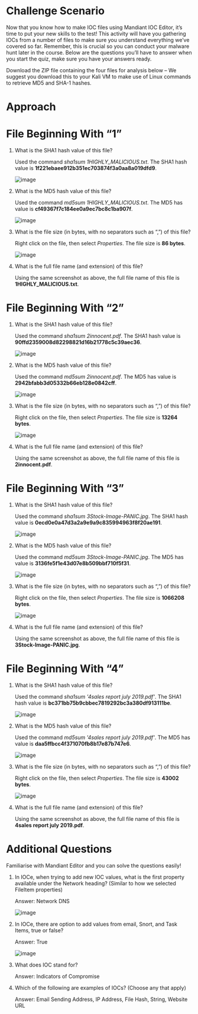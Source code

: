 # Challenge Scenario
Now that you know how to make IOC files using Mandiant IOC Editor, it’s time to put your new skills to the test!
This activity will have you gathering IOCs from a number of files to make sure you understand everything we’ve covered so far. Remember, this is crucial so you can conduct your malware hunt later in the course. Below are the questions you’ll have to answer when you start the quiz, make sure you have your answers ready.

Download the ZIP file containing the four files for analysis below – We suggest you download this to your Kali VM to make use of Linux commands to retrieve MD5 and SHA-1 hashes.

# Approach
# File Beginning With “1”
1. What is the SHA1 hash value of this file?
   
   Used the command *sha1sum 1HIGHLY_MALICIOUS.txt*. The SHA1 hash value is **1f221ebaee912b351ec703874f3a0aa8a019dfd9**.
   
   ![image](https://github.com/ZuanAce/Security_BlueTeam_Challenge/assets/147037911/06ba2882-3e42-4a1b-b710-55e1ee41ef81)

2. What is the MD5 hash value of this file?
   
   Used the command *md5sum 1HIGHLY_MALICIOUS.txt*. The MD5 has value is **cf49367f7c184ee0a9ec7bc8c1ba907f**.
   
   ![image](https://github.com/ZuanAce/Security_BlueTeam_Challenge/assets/147037911/489d0158-4f15-4be3-b595-a3b7885c6253)

3. What is the file size (in bytes, with no separators such as “,”) of this file?

   Right click on the file, then select *Properties*. The file size is **86 bytes**.

   ![image](https://github.com/ZuanAce/Security_BlueTeam_Challenge/assets/147037911/10c14d91-2e0f-4930-b60e-f7e431f0e455)

4. What is the full file name (and extension) of this file?

   Using the same screenshot as above, the full file name of this file is **1HIGHLY_MALICIOUS.txt**.

# File Beginning With “2”
1. What is the SHA1 hash value of this file?
   
   Used the command *sha1sum 2innocent.pdf*. The SHA1 hash value is **90ffd2359008d82298821d16b21778c5c39aec36**.

   ![image](https://github.com/ZuanAce/Security_BlueTeam_Challenge/assets/147037911/59046b21-bef5-43c0-9b34-4afccecc2556)

2. What is the MD5 hash value of this file?
   
   Used the command *md5sum 2innocent.pdf*. The MD5 has value is **2942bfabb3d05332b66eb128e0842cff**.

   ![image](https://github.com/ZuanAce/Security_BlueTeam_Challenge/assets/147037911/5a109263-5cc6-4e23-aae0-e94c25702710)

3. What is the file size (in bytes, with no separators such as “,”) of this file?

   Right click on the file, then select *Properties*. The file size is **13264 bytes**.

   ![image](https://github.com/ZuanAce/Security_BlueTeam_Challenge/assets/147037911/e724903d-1a34-4329-b98f-f623840edea2)

6. What is the full file name (and extension) of this file?

   Using the same screenshot as above, the full file name of this file is **2innocent.pdf**.

# File Beginning With “3”
1. What is the SHA1 hash value of this file?
   
   Used the command *sha1sum 3Stock-Image-PANIC.jpg*. The SHA1 hash value is **0ecd0e0a47d3a2a9e9a9c835994963f8f20ae191**.

   ![image](https://github.com/ZuanAce/Security_BlueTeam_Challenge/assets/147037911/7aea72be-9f44-4314-b3da-9a1d52e8e8d2)

2. What is the MD5 hash value of this file?
   
   Used the command *md5sum 3Stock-Image-PANIC.jpg*. The MD5 has value is **3136fe5f1e43d07e8b509bbf710f5f31**.

   ![image](https://github.com/ZuanAce/Security_BlueTeam_Challenge/assets/147037911/acdd25c1-1fd0-4077-bb6d-f096febef8b4)

3. What is the file size (in bytes, with no separators such as “,”) of this file?

   Right click on the file, then select *Properties*. The file size is **1066208 bytes**.

   ![image](https://github.com/ZuanAce/Security_BlueTeam_Challenge/assets/147037911/3546d4d4-2209-4c02-9830-45d3f890a0ec)

4. What is the full file name (and extension) of this file?

   Using the same screenshot as above, the full file name of this file is **3Stock-Image-PANIC.jpg**.

# File Beginning With “4”
1. What is the SHA1 hash value of this file?
   
   Used the command *sha1sum '4sales report july 2019.pdf'*. The SHA1 hash value is **bc371bb75b9cbbec7819292bc3a380df913111be**.

   ![image](https://github.com/ZuanAce/Security_BlueTeam_Challenge/assets/147037911/84099a4b-f068-4526-966d-b5c869005266)

2. What is the MD5 hash value of this file?
   
   Used the command *md5sum '4sales report july 2019.pdf'*. The MD5 has value is **daa5ffbcc4f371070fb8b17e87b747e6**.

   ![image](https://github.com/ZuanAce/Security_BlueTeam_Challenge/assets/147037911/a0336bc2-2fa8-469c-a1fb-26926382dddc)

3. What is the file size (in bytes, with no separators such as “,”) of this file?

   Right click on the file, then select *Properties*. The file size is **43002 bytes**.

   ![image](https://github.com/ZuanAce/Security_BlueTeam_Challenge/assets/147037911/27ffa221-e4db-4b11-a113-85cbaac1b126)

4. What is the full file name (and extension) of this file?

   Using the same screenshot as above, the full file name of this file is **4sales report july 2019.pdf**.

# Additional Questions
Familiarise with Mandiant Editor and you can solve the questions easily!
1. In IOCe, when trying to add new IOC values, what is the first property available under the Network heading? (Similar to how we selected FileItem properties)
   
   Answer: Network DNS
   
   ![image](https://github.com/ZuanAce/Security_BlueTeam_Challenge/assets/147037911/6c5318d6-e1ef-480f-9c23-f04512989963)

3. In IOCe, there are option to add values from email, Snort, and Task Items, true or false?

   Answer: True

   ![image](https://github.com/ZuanAce/Security_BlueTeam_Challenge/assets/147037911/fff2d3ff-376c-4275-a1db-504517c4be8e)

4. What does IOC stand for?

   Answer: Indicators of Compromise

5. Which of the following are examples of IOCs? (Choose any that apply)

   Answer: Email Sending Address, IP Address, File Hash, String, Website URL

